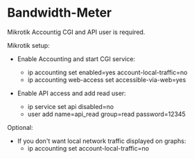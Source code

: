 # Bandwidth-Meter 

Mikrotik Accountig CGI and API user is required.

Mikrotik setup:
  * Enable Accounting and start CGI service:
    * ip accounting set enabled=yes account-local-traffic=no
    * ip accounting web-access set accessible-via-web=yes
    
  * Enable API access and add read user:
    *  ip service set api disabled=no
    *  user add name=api_read group=read password=12345


Optional:
* If you don't want local network traffic displayed on graphs:
  * ip accounting set account-local-traffic=no


